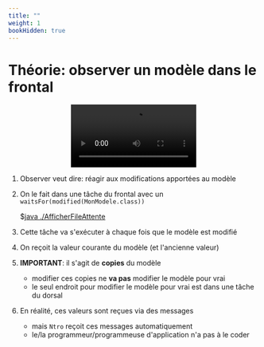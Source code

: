 ```yaml
---
title: ""
weight: 1
bookHidden: true
---
```



# Théorie: observer un modèle dans le frontal

<center>
<video width="50%" src="observation.mp4" type="video/mp4" controls>
</center>

1. Observer veut dire: réagir aux modifications apportées au modèle

1. On le fait dans une tâche du frontal avec un `waitsFor(modified(MonModele.class))`

    $[java ./AfficherFileAttente]()


1. Cette tâche va s'exécuter à chaque fois que le modèle est modifié

1. On reçoit la valeur courante du modèle (et l'ancienne valeur)

1. **IMPORTANT**: il s'agit de **copies** du modèle
    * modifier ces copies ne **va pas** modifier le modèle pour vrai
    * le seul endroit pour modifier le modèle pour vrai est dans une tâche du dorsal

1. En réalité, ces valeurs sont reçues via des messages
    * mais `Ntro` reçoit ces messages automatiquement
    * le/la programmeur/programmeuse d'application n'a pas à le coder

